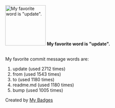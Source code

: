 <img src="https://my-badges.github.io/my-badges/favorite-word.png" alt="My favorite word is &quot;update&quot;." title="My favorite word is &quot;update&quot;." width="128">
<strong>My favorite word is &quot;update&quot;.</strong>
<br><br>

My favorite commit message words are:

1. update (used 2712 times)
2. from (used 1543 times)
3. to (used 1180 times)
4. readme.md (used 1180 times)
5. bump (used 1005 times)


Created by <a href="https://github.com/my-badges/my-badges">My Badges</a>